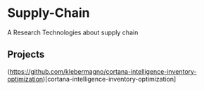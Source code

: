 # Supply-Chain

A Research Technologies about supply chain 

## Projects

(https://github.com/klebermagno/cortana-intelligence-inventory-optimization)[cortana-intelligence-inventory-optimization]
